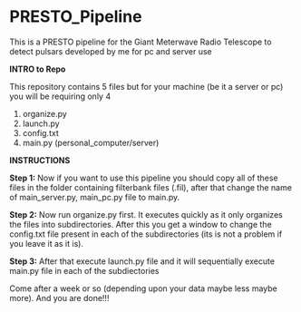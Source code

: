 # PRESTO_Pipeline
This is a PRESTO pipeline for the Giant Meterwave Radio Telescope to detect pulsars developed by me for pc and server use

**INTRO to Repo**

This repository contains 5 files but for your machine (be it a server or pc) you will be requiring only 4
1. organize.py
2. launch.py
3. config.txt
4. main.py (personal_computer/server)

**INSTRUCTIONS**

**Step 1:** Now if you want to use this pipeline you should copy all of these files in the folder containing filterbank files (.fil), after that change the name of main_server.py, main_pc.py file to main.py.

**Step 2:** Now run organize.py first. It executes quickly as it only organizes the files into subdirectories. After this you get a window to change the config.txt file present in each of the subdirectories (its is not a problem if you leave it as it is).

**Step 3:** After that execute launch.py file and it will sequentially execute main.py file in each of the subdiectories

Come after a week or so (depending upon your data maybe less maybe more). And you are done!!!

